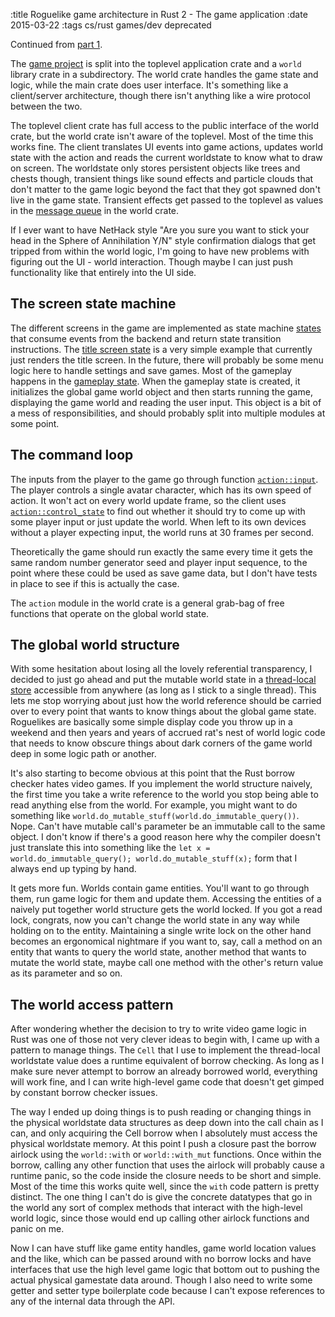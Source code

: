 :title Roguelike game architecture in Rust 2 - The game application
:date 2015-03-22
:tags cs/rust games/dev deprecated

Continued from [part 1](../roguelike-architecture-in-rust-1).

The [game project][magog] is split into the toplevel application
crate and a `world` library crate in a subdirectory. The world crate
handles the game state and logic, while the main crate does user
interface. It's something like a client/server architecture, though
there isn't anything like a wire protocol between the two.

The toplevel client crate has full access to the public interface of
the world crate, but the world crate isn't aware of the toplevel.
Most of the time this works fine. The client translates UI events
into game actions, updates world state with the action and reads the
current worldstate to know what to draw on screen. The worldstate
only stores persistent objects like trees and chests though,
transient things like sound effects and particle clouds that don't
matter to the game logic beyond the fact that they got spawned don't
live in the game state. Transient effects get passed to the toplevel
as values in the [message queue][msg] in the world crate.

If I ever want to have NetHack style "Are you sure you want to stick
your head in the Sphere of Annihilation Y/N" style confirmation
dialogs that get tripped from within the world logic, I'm going to
have new problems with figuring out the UI - world interaction.
Though maybe I can just push functionality like that entirely into
the UI side.

## The screen state machine

The different screens in the game are implemented as state machine
[states][state] that consume events from the backend and return
state transition instructions. The [title screen state][titlestate]
is a very simple example that currently just renders the title
screen. In the future, there will probably be some menu logic here
to handle settings and save games. Most of the gameplay happens in
the [gameplay state][gamestate]. When the gameplay state is created,
it initializes the global game world object and then starts running
the game, displaying the game world and reading the user input. This
object is a bit of a mess of responsibilities, and should probably
split into multiple modules at some point.

## The command loop

The inputs from the player to the game go through function
[`action::input`][input]. The player controls a single avatar
character, which has its own speed of action. It won't act on every
world update frame, so the client uses
[`action::control_state`][control_state] to find out whether it
should try to come up with some player input or just update the
world. When left to its own devices without a player expecting
input, the world runs at 30 frames per second.

Theoretically the game should run exactly the same every time it
gets the same random number generator seed and player input
sequence, to the point where these could be used as save game data,
but I don't have tests in place to see if this is actually the case.

The `action` module in the world crate is a general grab-bag of free
functions that operate on the global world state.

## The global world structure

With some hesitation about losing all the lovely referential
transparency, I decided to just go ahead and put the mutable world
state in a [thread-local store][world] accessible from anywhere (as
long as I stick to a single thread). This lets me stop worrying
about just how the world reference should be carried over to every
point that wants to know things about the global game state.
Roguelikes are basically some simple display code you throw up in a
weekend and then years and years of accrued rat's nest of world
logic code that needs to know obscure things about dark corners of
the game world deep in some logic path or another.

It's also starting to become obvious at this point that the Rust
borrow checker hates video games. If you implement the world
structure naively, the first time you take a write reference to the
world you stop being able to read anything else from the world. For
example, you might want to do something like
`world.do_mutable_stuff(world.do_immutable_query())`. Nope. Can't
have mutable call's parameter be an immutable call to the same
object. I don't know if there's a good reason here why the compiler
doesn't just translate this into something like the `let x =
world.do_immutable_query(); world.do_mutable_stuff(x);` form that I
always end up typing by hand.

It gets more fun. Worlds contain game entities. You'll want to go
through them, run game logic for them and update them. Accessing the
entities of a naively put together world structure gets the world
locked. If you got a read lock, congrats, now you can't change the
world state in any way while holding on to the entity. Maintaining a
single write lock on the other hand becomes an ergonomical nightmare
if you want to, say, call a method on an entity that wants to query
the world state, another method that wants to mutate the world
state, maybe call one method with the other's return value as its
parameter and so on.

## The world access pattern

After wondering whether the decision to try to write video game
logic in Rust was one of those not very clever ideas to begin with,
I came up with a pattern to manage things. The `Cell` that I use to
implement the thread-local worldstate value does a runtime
equivalent of borrow checking. As long as I make sure never attempt
to borrow an already borrowed world, everything will work fine, and
I can write high-level game code that doesn't get gimped by constant
borrow checker issues.

The way I ended up doing things is to push reading or changing
things in the physical worldstate data structures as deep down into
the call chain as I can, and only acquiring the Cell borrow when I
absolutely must access the physical worldstate memory. At this point
I push a closure past the borrow airlock using the `world::with` or
`world::with_mut` functions. Once within the borrow, calling any
other function that uses the airlock will probably cause a runtime
panic, so the code inside the closure needs to be short and simple.
Most of the time this works quite well, since the `with` code
pattern is pretty distinct. The one thing I can't do is give the
concrete datatypes that go in the world any sort of complex methods
that interact with the high-level world logic, since those would end
up calling other airlock functions and panic on me.

Now I can have stuff like game entity handles, game world location
values and the like, which can be passed around with no borrow locks
and have interfaces that use the high level game logic that bottom
out to pushing the actual physical gamestate data around. Though I
also need to write some getter and setter type boilerplate code
because I can't expose references to any of the internal data
through the API.

[magog]: https://github.com/rsaarelm/magog/
[state]: https://github.com/rsaarelm/magog/blob/2365d6f4e5a318a28875d254ba2d5821ffc4e296/src/main.rs#L31
[titlestate]: https://github.com/rsaarelm/magog/blob/2365d6f4e5a318a28875d254ba2d5821ffc4e296/src/titlestate.rs
[gamestate]: https://github.com/rsaarelm/magog/blob/2365d6f4e5a318a28875d254ba2d5821ffc4e296/src/gamestate.rs
[msg]: https://github.com/rsaarelm/magog/blob/2365d6f4e5a318a28875d254ba2d5821ffc4e296/world/src/msg.rs
[critical]: http://www.gamesetwatch.com/2010/11/column_play_check_and_mate.php
[density]: http://www.gamedevblog.com/2005/04/notes_on_emanci.html
[input]: https://github.com/rsaarelm/magog/blob/2365d6f4e5a318a28875d254ba2d5821ffc4e296/world/src/action.rs#L94
[control_state]: https://github.com/rsaarelm/magog/blob/2365d6f4e5a318a28875d254ba2d5821ffc4e296/world/src/action.rs#L71
[world]: https://github.com/rsaarelm/magog/blob/2365d6f4e5a318a28875d254ba2d5821ffc4e296/world/src/world.rs
